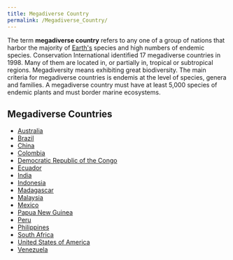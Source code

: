 ```yaml
---
title: Megadiverse Country
permalink: /Megadiverse_Country/
---
```


The term **megadiverse country** refers to any one of a group of nations
that harbor the majority of [Earth's](Earth "wikilink") species and high
numbers of endemic species. Conservation International identified 17
megadiverse countries in 1998. Many of them are located in, or partially
in, tropical or subtropical regions. Megadiversity means exhibiting
great biodiversity. The main criteria for megadiverse countries is
endemis at the level of species, genera and families. A megadiverse
country must have at least 5,000 species of endemic plants and must
border marine ecosystems.

## Megadiverse Countries

- [Australia](Australia "wikilink")
- [Brazil](Brazil "wikilink")
- [China](China "wikilink")
- [Colombia](Colombia "wikilink")
- [Democratic Republic of the
  Congo](Democratic_Republic_of_the_Congo "wikilink")
- [Ecuador](Ecuador "wikilink")
- [India](India "wikilink")
- [Indonesia](Indonesia "wikilink")
- [Madagascar](Madagascar "wikilink")
- [Malaysia](Malaysia "wikilink")
- [Mexico](Mexico "wikilink")
- [Papua New Guinea](Papua_New_Guinea "wikilink")
- [Peru](Peru "wikilink")
- [Philippines](Philippines "wikilink")
- [South Africa](South_Africa "wikilink")
- [United States of America](United_States_of_America "wikilink")
- [Venezuela](Venezuela "wikilink")